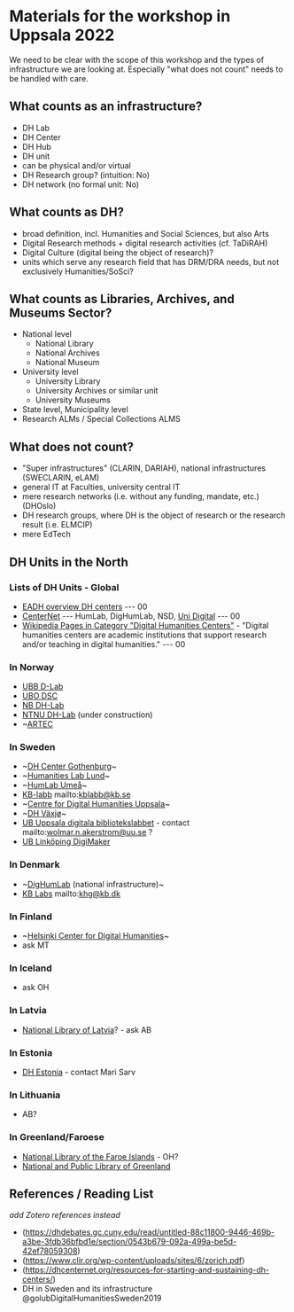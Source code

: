 # Materials for the workshop in Uppsala 2022

We need to be clear with the scope of this workshop and the types of infrastructure we are looking at. Especially "what does not count" needs to be handled with care.

## What counts as an infrastructure?

- DH Lab
- DH Center
- DH Hub
- DH unit
- can be physical and/or virtual
- DH Research group? (intuition: No)
- DH network (no formal unit: No)

## What counts as DH?

- broad definition, incl. Humanities and Social Sciences, but also Arts
- Digital Research methods + digital research activities (cf. TaDiRAH)
- Digital Culture (digital being the object of research)?
- units which serve any research field that has DRM/DRA needs, but not exclusively Humanities/SoSci?

## What counts as Libraries, Archives, and Museums Sector?

- National level
  - National Library
  - National Archives
  - National Museum
- University level
  - University Library
  - University Archives or similar unit
  - University Museums
- State level, Municipality level
- Research ALMs / Special Collections ALMS

## What does not count?

- "Super infrastructures" (CLARIN, DARIAH), national infrastructures (SWECLARIN, eLAM)
- general IT at Faculties, university central IT
- mere research networks (i.e. without any funding, mandate, etc.) (DHOslo)
- DH research groups, where DH is the object of research or the research result (i.e. ELMCIP)
- mere EdTech

## DH Units in the North

### Lists of DH Units - Global
- [EADH overview DH centers](https://eadh.org/education/digital-humanities-centres) --- 00
- [CenterNet](https://dhcenternet.org/) --- HumLab, DigHumLab, NSD, [Uni Digital](http://digital.uni.no/?set_language=en) --- 00
- [Wikipedia Pages in Category "Digital Humanities Centers"](https://en.wikipedia.org/wiki/Category:Digital_Humanities_Centers) - "Digital humanities centers are academic institutions that support research and/or teaching in digital humanities." --- 00


### In Norway

- [UBB D-Lab](https://www.uib.no/digitallab/142591/om-d-lab)
- [UBO DSC](https://www.ub.uio.no/skrive-publisere/dsc/)
- [NB DH-Lab](https://www.nb.no/dh-lab/)
- [NTNU DH-Lab](https://www.ntnu.no/blogger/the-materialities-of-the-modern-breakthrough/projects/) (under construction)
- ~[ARTEC](https://www.ntnu.edu/artec)

### In Sweden

- ~[DH Center Gothenburg](https://www.gu.se/en/digital-humanities)~
- ~[Humanities Lab Lund](https://www.humlab.lu.se/)~
- ~[HumLab Umeå](https://www.umu.se/en/humlab/)~
- [KB-labb](https://www.kb.se/samverkan-och-utveckling/forskning-pagar/kb-labb.html) mailto:kblabb@kb.se
- ~[Centre for Digital Humanities Uppsala](https://www.abm.uu.se/cdhu-eng)~
- ~[DH Växjø](https://lnu.se/en/research/searchresearch/digital-humanities/)~
- [UB Uppsala digitala bibliotekslabbet](https://ub.uu.se/vara-platser/digitala-bibliotekslabbet/) - contact mailto:wolmar.n.akerstrom@uu.se ?
- [UB Linköping DigiMaker](https://liu.se/en/article/digimaker)

### In Denmark

- ~[DigHumLab](https://dighumlab.org/) (national infrastructure)~
- [KB Labs](https://labs.kb.dk/) mailto:khg@kb.dk

### In Finland

- ~[Helsinki Center for Digital Humanities](https://www2.helsinki.fi/en/helsinki-centre-for-digital-humanities)~
- ask MT

### In Iceland
- ask OH

### In Latvia

- [National Library of Latvia](https://lnb.lv/en/researchers/digital-humanities)? - ask AB

### In Estonia

- [DH Estonia](https://dh.org.ee/) - contact Mari Sarv

### In Lithuania

- AB?

### In Greenland/Faroese

- [National Library of the Faroe Islands](https://landsbokasavnid.fo/) - OH?
- [National and Public Library of Greenland](https://www.katak.gl/kl)

## References / Reading List
*add Zotero references instead*
- (https://dhdebates.gc.cuny.edu/read/untitled-88c11800-9446-469b-a3be-3fdb36bfbd1e/section/0543b679-092a-499a-be5d-42ef78059308)
- (https://www.clir.org/wp-content/uploads/sites/6/zorich.pdf)
- (https://dhcenternet.org/resources-for-starting-and-sustaining-dh-centers/)
- DH in Sweden and its infrastructure @golubDigitalHumanitiesSweden2019
